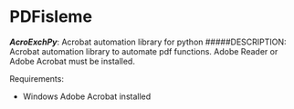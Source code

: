 # PDFisleme
_**AcroExchPy**_:
Acrobat automation library for python
#####DESCRIPTION:
Acrobat automation library to automate pdf functions. Adobe Reader or Adobe Acrobat must be installed.

Requirements:
* Windows Adobe Acrobat installed
